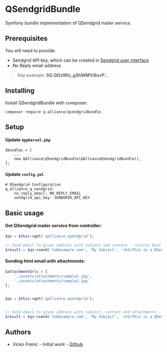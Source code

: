 # QSendgridBundle
Symfony bundle implementation of QSendgrid mailer service.

## Prerequisites
You will need to provide:
- Sendgrid API key, which can be created in [Sendgrid user interface](https://app.sendgrid.com/settings/api_keys)
- No Reply email address

> Key example: **SG.QDzWlz_gShWMVi8svP...**

## Installing
Install QSendgridBundle with composer:

```
composer require q-alliance/qsendgridbundle
```

## Setup

#### Update ```AppKernel.php```
```
$bundles = [
	...
    new QAlliance\QSendgridBundle\QAllianceQSendgridBundle(),
];
```

#### Update ```config.yml```

```
# QSendgrid Configuration
q_alliance_q_sendgrid:
    no_reply_email: NO_REPLY_EMAIL
    sendgrid_api_key: SENDGRID_API_KEY
```



## Basic usage

#### Get QSendgrid mailer service from controller:

```php
$qs = $this->get('qalliance.qsendgrid');

// Send email to given address with subject and content - returns bool
$result = $qs->send('to@example.com', 'My Subject', '<h1>This is a QSendgrid test email.</h1>');
```

#### Sending html email with attachments:

```php
$attachmentUrls = [
	'./assets/attachments/sample1.jpg',
	'./assets/attachments/sample2.jpg'
];


$qs = $this->get('qalliance.qsendgrid');


// Send email to given address with subject, content and attachments - returns bool
$result = $qs->send('to@example.com', 'My Subject', '<h1>This is a QSendgrid test email with attachments.</h1>', $attachmentUrls);
```

## Authors

* *Vicko Franic* - *Initial work* - [Github](https://github.com/vickofranic)